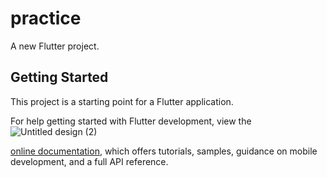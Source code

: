 # practice

A new Flutter project.

## Getting Started

This project is a starting point for a Flutter application.


For help getting started with Flutter development, view the![Untitled design (2)](https://github.com/programerzuned/practice/assets/128147110/6ad61589-e88e-4e08-a8c6-6f0b1aa44470)



[online documentation](https://docs.flutter.dev/), which offers tutorials,
samples, guidance on mobile development, and a full API reference.
